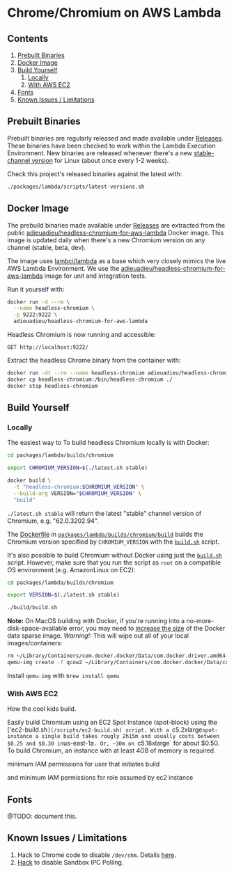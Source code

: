 # Chrome/Chromium on AWS Lambda

## Contents
1. [Prebuilt Binaries](#prebuilt-binaries)
1. [Docker Image](#docker-image)
1. [Build Yourself](#build-yourself)
    1. [Locally](#locally)
    1. [With AWS EC2](#with-aws-ec2)
1. [Fonts](#fonts)
1. [Known Issues / Limitations](#known-issues--limitations)


## Prebuilt Binaries

Prebuilt binaries are regularly released and made available under [Releases](https://github.com/adieuadieu/serverless-chrome/releases). These binaries have been checked to work within the Lambda Execution Environment. New binaries are released whenever there's a new [stable-channel version](https://omahaproxy.appspot.com/) for Linux (about once every 1-2 weeks).

Check this project's released binaries against the latest with:

```bash
./packages/lambda/scripts/latest-versions.sh
```


## Docker Image

The prebuild binaries made available under [Releases](https://github.com/adieuadieu/serverless-chrome/releases) are extracted from the public [adieuadieu/headless-chromium-for-aws-lambda](https://hub.docker.com/r/adieuadieu/headless-chromium-for-aws-lambda/) Docker image. This image is updated daily when there's a new Chromium version on any channel (stable, beta, dev).

The image uses [lambci/lambda](https://hub.docker.com/r/lambci/lambda/) as a base which very closely mimics the live AWS Lambda Environment. We use the [adieuadieu/headless-chromium-for-aws-lambda](https://hub.docker.com/r/adieuadieu/headless-chromium-for-aws-lambda/) image for unit and integration tests.

Run it yourself with:

```bash
docker run -d --rm \
  --name headless-chromium \
  -p 9222:9222 \
  adieuadieu/headless-chromium-for-aws-lambda
```

Headless Chromium is now running and accessible:

```
GET http://localhost:9222/
```

Extract the headless Chrome binary from the container with:

```bash
docker run -dt --rm --name headless-chromium adieuadieu/headless-chromium-for-aws-lambda:stable
docker cp headless-chromium:/bin/headless-chromium ./
docker stop headless-chromium
```


## Build Yourself

### Locally

The easiest way to To build headless Chromium locally is with Docker:

```bash
cd packages/lambda/builds/chromium

export CHROMIUM_VERSION=$(./latest.sh stable)

docker build \
  -t "headless-chromium:$CHROMIUM_VERSION" \
  --build-arg VERSION="$CHROMIUM_VERSION" \
  "build"
```

`./latest.sh stable` will return the latest "stable" channel version of Chromium, e.g. "62.0.3202.94".

The [Dockerfile](/packages/lambda/builds/chromium/build/Dockerfile) in [`packages/lambda/builds/chromium/build`](/packages/lambda/builds/chromium/build) builds the Chromium version specified by `CHROMIUM_VERSION` with the [`build.sh`](/packages/lambda/builds/chromium/build/build.sh) script.

It's also possible to build Chromium without Docker using just the [`build.sh`](/packages/lambda/builds/chromium/build/build.sh) script. However, make sure that you run the script as `root` on a compatible OS environment (e.g. AmazonLinux on EC2):

```bash
cd packages/lambda/builds/chromium

export VERSION=$(./latest.sh stable)

./build/build.sh
```

**Note:** On MacOS building with Docker, if you're running into a no-more-disk-space-available error, you may need to [increase the size](https://community.hortonworks.com/articles/65901/how-to-increase-the-size-of-the-base-docker-for-ma.html) of the Docker data sparse image. *Warning!:* This will wipe out all of your local images/containers:

```bash
rm ~/Library/Containers/com.docker.docker/Data/com.docker.driver.amd64-linux/Docker.qcow2
qemu-img create -f qcow2 ~/Library/Containers/com.docker.docker/Data/com.docker.driver.amd64-linux/Docker.qcow2 50G
```

Install `qemu-img` with `brew install qemu`


### With AWS EC2

How the cool kids build.

Easily build Chromium using an EC2 Spot Instance (spot-block) using the ['ec2-build.sh`](/scripts/ec2-build.sh) script. With a `c5.2xlarge` spot-instance a single build takes rougly 2h15m and usually costs between $0.25 and $0.30 in `us-east-1a`. Or, ~30m on `c5.18xlarge` for about $0.50. To build Chromium, an instance with at least 4GB of memory is required.

minimum IAM permissions for user that initiates build

and minimum IAM permissions for role assumed by ec2 instance

## Fonts

@TODO: document this.


## Known Issues / Limitations

1. Hack to Chrome code to disable `/dev/shm`. Details [here](https://medium.com/@marco.luethy/running-headless-chrome-on-aws-lambda-fa82ad33a9eb).
1. [Hack](https://github.com/adieuadieu/serverless-chrome/issues/41#issuecomment-341712878) to disable Sandbox IPC Polling.

